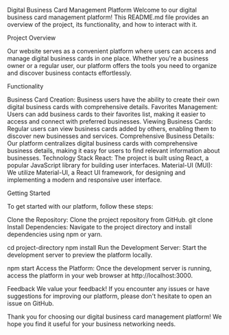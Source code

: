 Digital Business Card Management Platform
Welcome to our digital business card management platform! This README.md file provides an overview of the project, its functionality, and how to interact with it.

Project Overview

Our website serves as a convenient platform where users can access and manage digital business cards in one place. Whether you're a business owner or a regular user, our platform offers the tools you need to organize and discover business contacts effortlessly.

Functionality

Business Card Creation: Business users have the ability to create their own digital business cards with comprehensive details.
Favorites Management: Users can add business cards to their favorites list, making it easier to access and connect with preferred businesses.
Viewing Business Cards: Regular users can view business cards added by others, enabling them to discover new businesses and services.
Comprehensive Business Details: Our platform centralizes digital business cards with comprehensive business details, making it easy for users to find relevant information about businesses.
Technology Stack
React: The project is built using React, a popular JavaScript library for building user interfaces.
Material-UI (MUI): We utilize Material-UI, a React UI framework, for designing and implementing a modern and responsive user interface.

Getting Started

To get started with our platform, follow these steps:

Clone the Repository: Clone the project repository from GitHub.
git clone <repository-url>
Install Dependencies: Navigate to the project directory and install dependencies using npm or yarn.

cd project-directory
npm install
Run the Development Server: Start the development server to preview the platform locally.

npm start
Access the Platform: Once the development server is running, access the platform in your web browser at http://localhost:3000.

Feedback
We value your feedback! If you encounter any issues or have suggestions for improving our platform, please don't hesitate to open an issue on GitHub.

Thank you for choosing our digital business card management platform! We hope you find it useful for your business networking needs.





